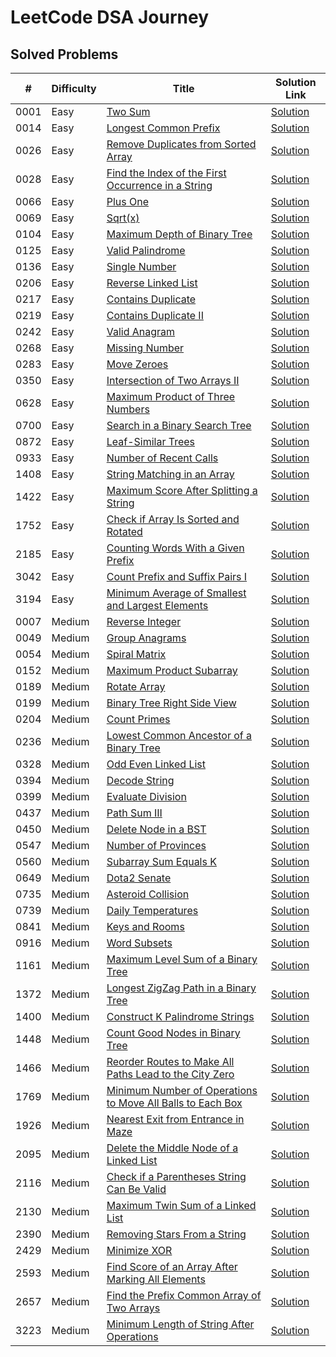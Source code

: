 # LeetCode DSA Journey

## Solved Problems

| #   | Difficulty | Title                                         | Solution Link                               |
| --- | ---------- | --------------------------------------------- | ------------------------------------------- |
| 0001   | Easy       | [Two Sum](https://leetcode.com/problems/two-sum/description/) | [Solution](Easy/Two_Sum_0001.py)       |
| 0014   | Easy       | [Longest Common Prefix](https://leetcode.com/problems/longest-common-prefix/description/) | [Solution](Easy/Longest_Common_Prefix_0014.py)       |
| 0026   | Easy       | [Remove Duplicates from Sorted Array](https://leetcode.com/problems/remove-duplicates-from-sorted-array/description/) | [Solution](Easy/Remove_Duplicates_from_Sorted_Array_0026.py)       |
| 0028   | Easy       | [Find the Index of the First Occurrence in a String](https://leetcode.com/problems/find-the-index-of-the-first-occurrence-in-a-string/description/) | [Solution](Easy/Find_the_Index_of_the_First_Occurrence_in_a_String_0028.py)       |
| 0066   | Easy       | [Plus One](https://leetcode.com/problems/plus-one/description/) | [Solution](Easy/Plus_One_0066.py)       |
| 0069   | Easy       | [Sqrt(x)](https://leetcode.com/problems/sqrtx/description/) | [Solution](Easy/Sqrt(x)_0069.py)       |
| 0104   | Easy       | [Maximum Depth of Binary Tree](https://leetcode.com/problems/maximum-depth-of-binary-tree/description/) | [Solution](Easy/Maximum_Depth_of_Binary_Tree_0104.py)       |
| 0125   | Easy       | [Valid Palindrome](https://leetcode.com/problems/valid-palindrome/description/) | [Solution](Easy/Valid_Palindrome_0125.py)       |
| 0136   | Easy       | [Single Number](https://leetcode.com/problems/single-number/description/) | [Solution](Easy/Single_Number_0136.py)       |
| 0206   | Easy       | [Reverse Linked List](https://leetcode.com/problems/reverse-linked-list/description/) | [Solution](Easy/Reverse_Linked_List_0206.py)       |
| 0217   | Easy       | [Contains Duplicate](https://leetcode.com/problems/contains-duplicate/description/) | [Solution](Easy/Contains_Duplicate_0217.py)       |
| 0219   | Easy       | [Contains Duplicate II](https://leetcode.com/problems/contains-duplicate-ii/description/) | [Solution](Easy/Contains_Duplicate_II_0219.py)       |
| 0242   | Easy       | [Valid Anagram](https://leetcode.com/problems/valid-anagram/description/) | [Solution](Easy/Valid_Anagram_0242.py)       |
| 0268   | Easy       | [Missing Number](https://leetcode.com/problems/missing-number/description/) | [Solution](Easy/Missing_Number_0268.py)       |
| 0283   | Easy       | [Move Zeroes](https://leetcode.com/problems/move-zeroes/description/) | [Solution](Easy/Move_Zeroes_0283.py)       |
| 0350   | Easy       | [Intersection of Two Arrays II](https://leetcode.com/problems/intersection-of-two-arrays-ii/description/) | [Solution](Easy/Intersection_of_Two_Arrays_II_0350.py)       |
| 0628   | Easy       | [Maximum Product of Three Numbers](https://leetcode.com/problems/maximum-product-of-three-numbers/description/) | [Solution](Easy/Maximum_Product_of_Three_Numbers_0628.py)       |
| 0700   | Easy       | [Search in a Binary Search Tree](https://leetcode.com/problems/search-in-a-binary-search-tree/description/) | [Solution](Easy/Search_in_a_Binary_Search_Tree_0700.py)       |
| 0872   | Easy       | [Leaf-Similar Trees](https://leetcode.com/problems/leaf-similar-trees/description/) | [Solution](Easy/Leaf_Similar_Trees_0872.py)       |
| 0933   | Easy       | [Number of Recent Calls](https://leetcode.com/problems/number-of-recent-calls/description/) | [Solution](Easy/Number_of_Recent_Calls_0933.py)       |
| 1408   | Easy       | [String Matching in an Array](https://leetcode.com/problems/string-matching-in-an-array/description/) | [Solution](Easy/String_Matching_in_an_Array_1408.py)       |
| 1422   | Easy       | [Maximum Score After Splitting a String](https://leetcode.com/problems/maximum-score-after-splitting-a-string/description/) | [Solution](Easy/Maximum_Score_After_Splitting_a_String_1422.py)       |
| 1752   | Easy       | [Check if Array Is Sorted and Rotated](https://leetcode.com/problems/check-if-array-is-sorted-and-rotated/description/) | [Solution](Easy/Check_if_Array_Is_Sorted_and_Rotated_1752.py) |
| 2185   | Easy       | [Counting Words With a Given Prefix](https://leetcode.com/problems/counting-words-with-a-given-prefix/description/) | [Solution](Easy/Counting_Words_With_a_Given_Prefix_2185.py)       |
| 3042   | Easy       | [Count Prefix and Suffix Pairs I](https://leetcode.com/problems/count-prefix-and-suffix-pairs-i/description/) | [Solution](Easy/Count_Prefix_and_Suffix_Pairs_I_3042.py)       |
| 3194   | Easy       | [Minimum Average of Smallest and Largest Elements](https://leetcode.com/problems/minimum-average-of-smallest-and-largest-elements/description/) | [Solution](Easy/Minimum_Average_of_Smallest_and_Largest_Elements_3194.py)       |
| 0007   | Medium       | [Reverse Integer](https://leetcode.com/problems/reverse-integer/description/) | [Solution](Medium/Reverse_Integer_0007.py)       |
| 0049   | Medium       | [Group Anagrams](https://leetcode.com/problems/group-anagrams/description/) | [Solution](Medium/Group_Anagrams_0049.py)       |
| 0054   | Medium       | [Spiral Matrix](https://leetcode.com/problems/spiral-matrix/description/) | [Solution](Medium/Spiral_Matrix_0054.py)       |
| 0152   | Medium       | [Maximum Product Subarray](https://leetcode.com/problems/maximum-product-subarray/description/) | [Solution](Medium/Maximum_Product_Subarray_0152.py)       |
| 0189   | Medium       | [Rotate Array](https://leetcode.com/problems/rotate-array/description/) | [Solution](Medium/Rotate_Array_0189.py)       |
| 0199   | Medium       | [Binary Tree Right Side View](https://leetcode.com/problems/binary-tree-right-side-view/description/) | [Solution](Medium/Binary_Tree_Right_Side_View_0199.py)       |
| 0204   | Medium       | [Count Primes](https://leetcode.com/problems/count-primes/description/) | [Solution](Medium/Count_Primes_0204.py)       |
| 0236   | Medium       | [Lowest Common Ancestor of a Binary Tree](https://leetcode.com/problems/lowest-common-ancestor-of-a-binary-tree/description/) | [Solution](Medium/Lowest_Common_Ancestor_of_a_Binary_Tree_0236.py)       |
| 0328   | Medium       | [Odd Even Linked List](https://leetcode.com/problems/odd-even-linked-list/description/) | [Solution](Medium/Odd_Even_Linked_List_0328.py)       |
| 0394   | Medium       | [Decode String](https://leetcode.com/problems/decode-string/description/) | [Solution](Medium/Decode_String_0394.py)       |
| 0399   | Medium       | [Evaluate Division](https://leetcode.com/problems/evaluate-division/description/) | [Solution](Medium/Evaluate_Division_0399.py)       |
| 0437   | Medium       | [Path Sum III](https://leetcode.com/problems/path-sum-iii/description/) | [Solution](Medium/Path_Sum_III_0437.py)       |
| 0450   | Medium       | [Delete Node in a BST](https://leetcode.com/problems/delete-node-in-a-bst/description/) | [Solution](Medium/Delete_Node_in_a_BST_0450.py)       |
| 0547   | Medium       | [Number of Provinces](https://leetcode.com/problems/number-of-provinces/description/) | [Solution](Medium/Number_of_Provinces_0547.py)       |
| 0560   | Medium       | [Subarray Sum Equals K](https://leetcode.com/problems/subarray-sum-equals-k/description/) | [Solution](Medium/Subarray_Sum_Equals_K_0560.py)       |
| 0649   | Medium       | [Dota2 Senate](https://leetcode.com/problems/dota2-senate/description/) | [Solution](Medium/Dota2_Senate_0649.py)       |
| 0735   | Medium       | [Asteroid Collision](https://leetcode.com/problems/asteroid-collision/description/) | [Solution](Medium/Asteroid_Collision_0735.py)       |
| 0739   | Medium       | [Daily Temperatures](https://leetcode.com/problems/daily-temperatures/description/) | [Solution](Medium/Daily_Temperatures_0739.py)       |
| 0841   | Medium       | [Keys and Rooms](https://leetcode.com/problems/keys-and-rooms/description/) | [Solution](Medium/Keys_and_Rooms_0841.py)       |
| 0916   | Medium       | [Word Subsets](https://leetcode.com/problems/word-subsets/description/) | [Solution](Medium/Word_Subsets_0916.py)       |
| 1161   | Medium       | [Maximum Level Sum of a Binary Tree](https://leetcode.com/problems/maximum-level-sum-of-a-binary-tree/description/) | [Solution](Medium/Maximum_Level_Sum_of_a_Binary_Tree_1161.py)       |
| 1372   | Medium       | [Longest ZigZag Path in a Binary Tree](https://leetcode.com/problems/longest-zigzag-path-in-a-binary-tree/description/) | [Solution](Medium/Longest_ZigZag_Path_in_a_Binary_Tree_1372.py)       |
| 1400   | Medium       | [Construct K Palindrome Strings](https://leetcode.com/problems/construct-k-palindrome-strings/description/) | [Solution](Medium/Construct_K_Palindrome_Strings_1400.py)       |
| 1448   | Medium       | [Count Good Nodes in Binary Tree](https://leetcode.com/problems/count-good-nodes-in-binary-tree/description/) | [Solution](Medium/Count_Good_Nodes_in_Binary_Tree_1448.py)       |
| 1466   | Medium       | [Reorder Routes to Make All Paths Lead to the City Zero](https://leetcode.com/problems/reorder-routes-to-make-all-paths-lead-to-the-city-zero/description/) | [Solution](Medium/Reorder_Routes_to_Make_All_Paths_Lead_to_the_City_Zero_1466.py)       |
| 1769   | Medium       | [Minimum Number of Operations to Move All Balls to Each Box](https://leetcode.com/problems/minimum-number-of-operations-to-move-all-balls-to-each-box/description/) | [Solution](Medium/Minimum_Number_of_Operations_to_Move_All_Balls_to_Each_Box_1769.py)       |
| 1926   | Medium       | [Nearest Exit from Entrance in Maze](https://leetcode.com/problems/nearest-exit-from-entrance-in-maze/description/) | [Solution](Medium/Nearest_Exit_from_Entrance_in_Maze_1926.py)       |
| 2095   | Medium       | [Delete the Middle Node of a Linked List](https://leetcode.com/problems/delete-the-middle-node-of-a-linked-list/description/) | [Solution](Medium/Delete_the_Middle_Node_of_a_Linked_List_2095.py)       |
| 2116   | Medium       | [Check if a Parentheses String Can Be Valid](https://leetcode.com/problems/check-if-a-parentheses-string-can-be-valid/description/) | [Solution](Medium/Check_if_a_Parentheses_String_Can_Be_Valid_2116.py)       |
| 2130   | Medium       | [Maximum Twin Sum of a Linked List](https://leetcode.com/problems/maximum-twin-sum-of-a-linked-list/description/) | [Solution](Medium/Maximum_Twin_Sum_of_a_Linked_List_2130.py)       |
| 2390   | Medium       | [Removing Stars From a String](https://leetcode.com/problems/removing-stars-from-a-string/description/) | [Solution](Medium/Removing_Stars_From_a_String_2390.py)       |
| 2429   | Medium       | [Minimize XOR](https://leetcode.com/problems/minimize-xor/description/) | [Solution](Medium/Minimize_XOR_2429.py)       |
| 2593   | Medium       | [Find Score of an Array After Marking All Elements](https://leetcode.com/problems/find-score-of-an-array-after-marking-all-elements/description/) | [Solution](Medium/Find_Score_of_an_Array_After_Marking_All_Elements_2593.py)       |
| 2657   | Medium       | [Find the Prefix Common Array of Two Arrays](https://leetcode.com/problems/find-the-prefix-common-array-of-two-arrays/description/) | [Solution](Medium/Find_the_Prefix_Common_Array_of_Two_Arrays_2657.py)       |
| 3223   | Medium       | [Minimum Length of String After Operations](https://leetcode.com/problems/minimum-length-of-string-after-operations/description/) | [Solution](Medium/Minimum_Length_of_String_After_Operations_3223.py)       |
